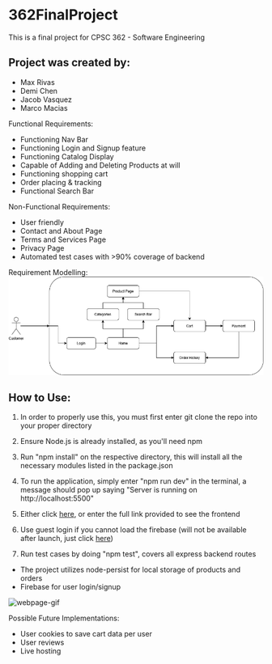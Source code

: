 # 362FinalProject
This is a final project for CPSC 362 - Software Engineering

## Project was created by:
- Max Rivas
- Demi Chen
- Jacob Vasquez
- Marco Macias

Functional Requirements:
- Functioning Nav Bar
- Functioning Login and Signup feature
- Functioning Catalog Display
- Capable of Adding and Deleting Products at will
- Functioning shopping cart
- Order placing & tracking
- Functional Search Bar

Non-Functional Requirements:
- User friendly
- Contact and About Page
- Terms and Services Page
- Privacy Page
- Automated test cases with >90% coverage of backend

Requirement Modelling:
![Requirement](./images/UML_Diagram.drawio.png)

## How to Use:
1. In order to properly use this, you must first enter git clone the repo into your proper directory

2. Ensure Node.js is already installed, as you'll need npm

3. Run "npm install" on the respective directory, this will install all the necessary modules listed in the package.json

4. To run the application, simply enter "npm run dev" in the terminal, a message should pop up saying "Server is running on http://localhost:5500"

5. Either click [here](http://localhost:5500), or enter the full link provided to see the frontend

6. Use guest login if you cannot load the firebase (will not be available after launch, just click [here](http://localhost:5500/public/home.html))

7. Run test cases by doing "npm test", covers all express backend routes

- The project utilizes node-persist for local storage of products and orders
- Firebase for user login/signup

![webpage-gif](https://github.com/Mrivas0331/362FinalProject/blob/main/current-implementation.gif)

Possible Future Implementations:
- User cookies to save cart data per user
- User reviews
- Live hosting